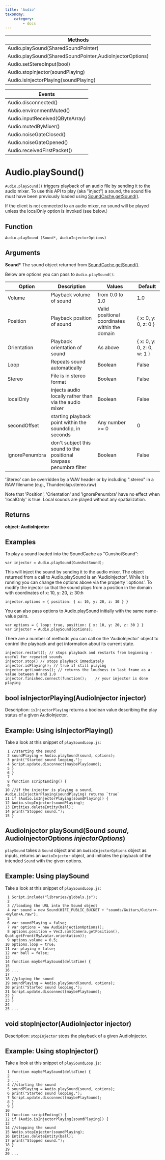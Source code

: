 ```yaml
---
title: 'Audio'
taxonomy:
    category:
        - docs
---
```



| Methods                                  |
| ---------------------------------------- |
| Audio.playSound(SharedSoundPointer)      |
| Audio.playSound(SharedSoundPointer,AudioInjectorOptions) |
| Audio.setStereoInput(bool)               |
| Audio.stopInjector(soundPlaying)         |
| Audio.isInjectorPlaying(soundPlaying)    |


| Events                          |
| ------------------------------- |
| Audio.disconnected()            |
| Audio.environmentMuted()        |
| Audio.inputReceived(QByteArray) |
| Audio.mutedByMixer()            |
| Audio.noiseGateClosed()         |
| Audio.noiseGateOpened()         |
| Audio.receivedFirstPacket()     |



# Audio.playSound()

`Audio.playSound()` triggers playback of an audio file by sending it to the audio mixer. To use this API to play (aka "inject") a sound, the sound file must have been previously loaded using [SoundCache.getSound()](https://wiki.highfidelity.com/wiki/SoundCache.getSound()).

If the client is not connected to an audio mixer, no sound will be played unless the localOnly option is invoked (see below.)

## Function

`Audio.playSound (Sound*, AudioInjectorOptions)`

## Arguments

**Sound\*** The sound object returned from [SoundCache.getSound()](https://wiki.highfidelity.com/wiki/SoundCache.getSound()).

Below are options you can pass to `Audio.playSound()`:

| Option         | Description                              | Values                                   | Default                    |
| -------------- | ---------------------------------------- | ---------------------------------------- | -------------------------- |
| Volume         | Playback volume of sound                 | from 0.0 to 1.0                          | 1.0                        |
| Position       | Playback position of sound               | Valid positional coordinates within the domain | { x: 0, y: 0, z: 0 }       |
| Orientation    | Playback orientation of sound            | As above                                 | { x: 0, y: 0, z: 0, w: 1 } |
| Loop           | Repeats sound automatically              | Boolean                                  | False                      |
| Stereo         | File is in stereo format                 | Boolean                                  | False                      |
| localOnly      | injects audio locally rather than via the audio mixer | Boolean                                  | False                      |
| secondOffset   | starting playback point within the soundclip, in seconds | Any number >= 0                          | 0                          |
| ignorePenumbra | don't subject this sound to the positional lowpass penumbra filter | Boolean                                  | False                      |

'Stereo' can be overridden by a WAV header or by including ".stereo" in a RAW filename (e.g., Thunderclap.stereo.raw)

Note that 'Position', 'Orientation' and 'IgnorePenumbra' have no effect when 'localOnly' is true. Local sounds are played without any spatialization.

## Returns

**object: AudioInjector**

## Examples

To play a sound loaded into the SoundCache as "GunshotSound":

```
var injector = Audio.playSound(GunshotSound);

```

This will inject the sound by sending it to the audio mixer. The object returned from a call to Audio.playSound is an 'AudioInjector'. While it is running you can change the options above via the property '.options'. To modify the injector so that the sound plays from a position in the domain with coordinates of x: 10, y: 20, z: 30:h

```
injector.options = { position: { x: 10, y: 20, z: 30 } }

```

You can also pass options to Audio.playSound initially with the same name-value pairs.

```
var options = { loop: true, position: { x: 10, y: 20, z: 30 } }
var injector = Audio.playSound(options);

```

There are a number of methods you can call on the 'AudioInjector' object to control the playback and get information about its current state.

```
injector.restart(); // stops playback and restarts from beginning - useful for repeated sounds 
injector.stop() // stops playback immediately
injector.isPlaying(); // true if still playing
injector.getLoudness(); // returns the loudness in last frame as a value between 0 and 1.0
injector.finished.connect(function();    // your injector is done playing
```
## bool isInjectorPlaying(AudioInjector injector)

Description: `isInjectorPlaying` returns a boolean value describing the play status of a given AudioInjector.

## Example: Using isInjectorPlaying()

Take a look at this snippet of `playSoundLoop.js`:

```
 1 //starting the sound
 2 soundPlaying = Audio.playSound(sound, options);
 3 print("Started sound looping.");
 4 Script.update.disconnect(maybePlaySound);
 5 }
 6 }
 7 
 8 function scriptEnding() {
 9 
10 //if the injector is playing a sound, Audio.isInjectorPlaying(soundPlaying) returns `true`
11 if (Audio.isInjectorPlaying(soundPlaying)) {
12 Audio.stopInjector(soundPlaying);
13 Entities.deleteEntity(ball);
14 print("Stopped sound.");
15 }

```

## AudioInjector playSound(Sound *sound*, AudioInjectorOptions *injectorOptions*)

`playSound` takes a `Sound` object and an `AudioInjectorOptions` object as inputs, returns an `AudioInjector` object, and initiates the playback of the intended `Sound` with the given options.

## Example: Using playSound

Take a look at this snippet of `playSoundLoop.js`:

```
 1 Script.include("libraries/globals.js");
 2 
 3 //loading the URL into the Sound object
 4 var sound = new Sound(HIFI_PUBLIC_BUCKET + "sounds/Guitars/Guitar+-+Nylon+A.raw");
 5 
 6 var soundPlaying = false;
 7 var options = new AudioInjectionOptions();
 8 options.position = Vec3.sum(Camera.getPosition(), Quat.getFront(MyAvatar.orientation));
 9 options.volume = 0.5;
10 options.loop = true;
11 var playing = false;
12 var ball = false;
13 
14 function maybePlaySound(deltaTime) {
15 
16 ...
17 
18 //playing the sound
19 soundPlaying = Audio.playSound(sound, options);
20 print("Started sound looping.");
21 Script.update.disconnect(maybePlaySound);
22 }
23 }
24 
25 ...

```

## void stopInjector(AudioInjector injector)

Description: `stopInjector` stops the playback of a given AudioInjector.

## Example: Using stopInjector()

Take a look at this snippet of `playSoundLoop.js`:

```
 1 function maybePlaySound(deltaTime) {
 2 
 3 ...
 4 //starting the sound
 5 soundPlaying = Audio.playSound(sound, options);
 6 print("Started sound looping.");
 7 Script.update.disconnect(maybePlaySound);
 8 }
 9 }
10 
11 function scriptEnding() {
12 if (Audio.isInjectorPlaying(soundPlaying)) {
13 
14 //stopping the sound
15 Audio.stopInjector(soundPlaying);
16 Entities.deleteEntity(ball);
17 print("Stopped sound.");
18 }
19 
20 ...
```